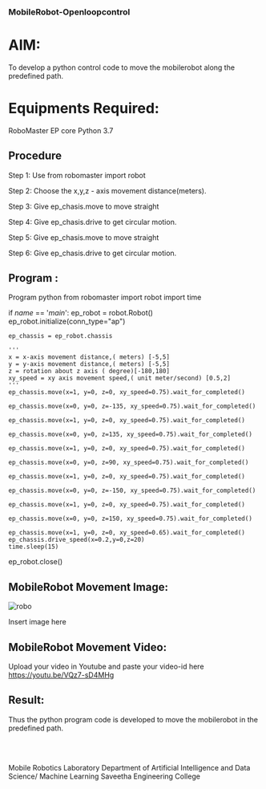 ###  MobileRobot-Openloopcontrol

# AIM:
To develop a python control code to move the mobilerobot along the predefined path.

# Equipments Required:

RoboMaster EP core
Python 3.7

## Procedure
Step 1: Use from robomaster import robot

Step 2: Choose the x,y,z - axis movement distance(meters).

Step 3: Give ep_chasis.move to move straight

Step 4: Give ep_chasis.drive to get circular motion.

Step 5: Give ep_chasis.move to move straight

Step 6: Give ep_chasis.drive to get circular motion.

## Program :
Program
 python
from robomaster import robot
import time

if _name_ == '_main_':
    ep_robot = robot.Robot()
    ep_robot.initialize(conn_type="ap")

    ep_chassis = ep_robot.chassis

    '''
    x = x-axis movement distance,( meters) [-5,5]
    y = y-axis movement distance,( meters) [-5,5]
    z = rotation about z axis ( degree)[-180,180]
    xy_speed = xy axis movement speed,( unit meter/second) [0.5,2]
    '''
    ep_chassis.move(x=1, y=0, z=0, xy_speed=0.75).wait_for_completed()

    ep_chassis.move(x=0, y=0, z=-135, xy_speed=0.75).wait_for_completed()

    ep_chassis.move(x=1, y=0, z=0, xy_speed=0.75).wait_for_completed()

    ep_chassis.move(x=0, y=0, z=135, xy_speed=0.75).wait_for_completed()

    ep_chassis.move(x=1, y=0, z=0, xy_speed=0.75).wait_for_completed()

    ep_chassis.move(x=0, y=0, z=90, xy_speed=0.75).wait_for_completed()

    ep_chassis.move(x=1, y=0, z=0, xy_speed=0.75).wait_for_completed()

    ep_chassis.move(x=0, y=0, z=-150, xy_speed=0.75).wait_for_completed()

    ep_chassis.move(x=1, y=0, z=0, xy_speed=0.75).wait_for_completed()

    ep_chassis.move(x=0, y=0, z=150, xy_speed=0.75).wait_for_completed()

    ep_chassis.move(x=1, y=0, z=0, xy_speed=0.65).wait_for_completed()
    ep_chassis.drive_speed(x=0.2,y=0,z=20)
    time.sleep(15)
ep_robot.close()


## MobileRobot Movement Image:

![robo](./img/robomaster.png)

Insert image here



## MobileRobot Movement Video:

Upload your video in Youtube and paste your video-id here
https://youtu.be/VQz7-sD4MHg


## Result:
Thus the python program code is developed to move the mobilerobot in the predefined path.


<br/>
<br/>


Mobile Robotics Laboratory
Department of Artificial Intelligence and Data Science/ Machine Learning
Saveetha Engineering College
